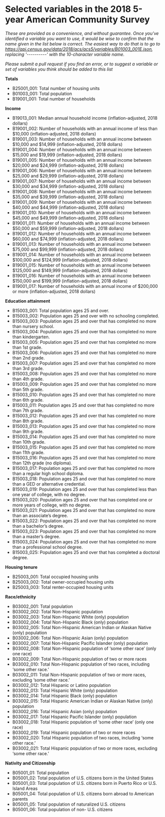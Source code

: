 # Selected variables in the 2018 5-year American Community Survey
*These are provided as a convenience, and without guarantee. Once you've identified a variable you want to use, it would be wise to confirm that the name given in the list below is correct. The easiest way to do that is to go to https://api.census.gov/data/2018/acs/acs5/variables/B01003_001E.json, replacing '----------' with the 10-character variable name.*

*Please submit a pull request if you find an error, or to suggest a variable or set of variables you think should be added to this list*

**Totals**
* B25001_001: Total number of housing units
* B01003_001: Total population
* B19001_001: Total number of households

**Income**
* B19013_001: Median annual household income (inflation-adjusted, 2018 dollars)
* B19001_002: Number of households with an annual income of less than $10,000 (inflation-adjusted, 2018 dollars)
* B19001_003: Number of households with an annual income between $10,000 and $14,999 (inflation-adjusted, 2018 dollars)
* B19001_004: Number of households with an annual income between $15,000 and $19,999 (inflation-adjusted, 2018 dollars)
* B19001_005: Number of households with an annual income between $20,000 and $24,999 (inflation-adjusted, 2018 dollars)
* B19001_006: Number of households with an annual income between $25,000 and $29,999 (inflation-adjusted, 2018 dollars)
* B19001_007: Number of households with an annual income between $30,000 and $34,999 (inflation-adjusted, 2018 dollars)
* B19001_008: Number of households with an annual income between $35,000 and $39,999 (inflation-adjusted, 2018 dollars)
* B19001_009: Number of households with an annual income between $40,000 and $44,999 (inflation-adjusted, 2018 dollars)
* B19001_010: Number of households with an annual income between $45,000 and $49,999 (inflation-adjusted, 2018 dollars)
* B19001_011: Number of households with an annual income between $50,000 and $59,999 (inflation-adjusted, 2018 dollars)
* B19001_012: Number of households with an annual income between $60,000 and $74,999 (inflation-adjusted, 2018 dollars)
* B19001_013: Number of households with an annual income between $75,000 and $99,999 (inflation-adjusted, 2018 dollars)
* B19001_014: Number of households with an annual income between $100,000 and $124,999 (inflation-adjusted, 2018 dollars)
* B19001_015: Number of households with an annual income between $125,000 and $149,999 (inflation-adjusted, 2018 dollars)
* B19001_016: Number of households with an annual income between $150,000 and $199,999 (inflation-adjusted, 2018 dollars)
* B19001_017: Number of households with an annual income of $200,000 or more (inflation-adjusted, 2018 dollars)

**Education attainment**
* B15003_001: Total population ages 25 and over.
* B15003_002: Population ages 25 and over with no schooling completed.
* B15003_003: Population ages 25 and over that has completed no more than nursery school.
* B15003_004: Population ages 25 and over that has completed no more than kindergarten.
* B15003_005: Population ages 25 and over that has completed no more than 1st grade.
* B15003_006: Population ages 25 and over that has completed no more than 2nd grade.
* B15003_007: Population ages 25 and over that has completed no more than 3rd grade.
* B15003_008: Population ages 25 and over that has completed no more than 4th grade.
* B15003_009: Population ages 25 and over that has completed no more than 5th grade.
* B15003_010: Population ages 25 and over that has completed no more than 6th grade.
* B15003_011: Population ages 25 and over that has completed no more than 7th grade.
* B15003_012: Population ages 25 and over that has completed no more than 8th grade.
* B15003_013: Population ages 25 and over that has completed no more than 9th grade.
* B15003_014: Population ages 25 and over that has completed no more than 10th grade.
* B15003_015: Population ages 25 and over that has completed no more than 11th grade.
* B15003_016: Population ages 25 and over that has completed no more than 12th grade (no diploma).
* B15003_017: Population ages 25 and over that has completed no more than a regular high school diploma.
* B15003_018: Population ages 25 and over that has completed no more than a GED or alternative credential.
* B15003_019: Population ages 25 and over that has completed less than one year of college, with no degree.
* B15003_020: Population ages 25 and over that has completed one or more years of college, with no degree.
* B15003_021: Population ages 25 and over that has completed no more than an associate’s degree.
* B15003_022: Population ages 25 and over that has completed no more than a bachelor’s degree.
* B15003_023: Population ages 25 and over that has completed no more than a master’s degree.
* B15003_024: Population ages 25 and over that has completed no more than a professional school degree.
* B15003_025: Population ages 25 and over that has completed a doctoral degree.

**Housing tenure**
* B25003_001: Total occupied housing units
* B25003_002: Total owner-occupied housing units
* B25003_003: Total renter-occupied housing units

**Race/ethnicity**
* B03002_001: Total population
* B03002_002: Total Non-Hispanic population
* B03002_003: Total Non-Hispanic White (only) population
* B03002_004: Total Non-Hispanic Black (only) population
* B03002_005: Total Non-Hispanic American Indian or Alaskan Native (only) population
* B03002_006: Total Non-Hispanic Asian (only) population
* B03002_007: Total Non-Hispanic Pacific Islander (only) population
* B03002_008: Total Non-Hispanic population of ‘some other race’ (only one race)
* B03002_009: Total Non-Hispanic population of two or more races
* B03002_010: Total Non-Hispanic population of two races, including ‘some other race.’ 
* B03002_011: Total Non-Hispanic population of two or more races, excluding ‘some other race.’
* B03002_012: Total Hispanic or Latino population
* B03002_013: Total Hispanic White (only) population
* B03002_014: Total Hispanic Black (only) population
* B03002_015: Total Hispanic American Indian or Alaskan Native (only) population
* B03002_016: Total Hispanic Asian (only) population
* B03002_017: Total Hispanic Pacific Islander (only) population
* B03002_018: Total Hispanic population of ‘some other race’ (only one race)
* B03002_019: Total Hispanic population of two or more races
* B03002_020: Total Hispanic population of two races, including ‘some other race.’ 
* B03002_021: Total Hispanic population of two or more races, excluding ‘some other race.’

**Nativity and Citizenship**
* B05001_01: Total population
* B05001_02: Total population of U.S. citizens born in the United States
* B05001_03: Total population of U.S. citizens born in Puerto Rico or U.S. Island Areas
* B05001_04: Total population of U.S. citizens born abroad to American parents
* B05001_05: Total population of naturalized U.S. citizens
* B05001_06: Total population of non- U.S. citizens

